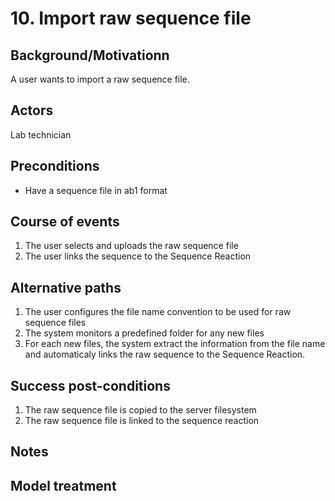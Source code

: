 # 10. Import raw sequence file

## Background/Motivationn

A user wants to import a raw sequence file.

## Actors
Lab technician

## Preconditions
- Have a sequence file in ab1 format

## Course of events
1. The user selects and uploads the raw sequence file
1. The user links the sequence to the Sequence Reaction

## Alternative paths
1. The user configures the file name convention to be used for raw sequence files
1. The system monitors a predefined folder for any new files
1. For each new files, the system extract the information from the file name and automaticaly links the raw sequence to the Sequence Reaction.


## Success post-conditions

1. The raw sequence file is copied to the server filesystem
1. The raw sequence file is linked to the sequence reaction

## Notes

## Model treatment

